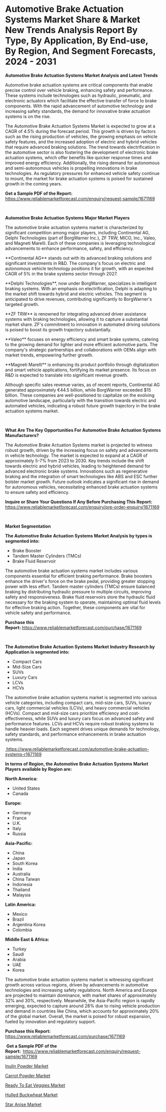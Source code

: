 <p><h1>Automotive Brake Actuation Systems Market Share & Market New Trends Analysis Report By Type, By Application, By End-use, By Region, And Segment Forecasts, 2024 - 2031</h1></p><p><strong>Automotive Brake Actuation Systems Market Analysis and Latest Trends</strong></p>
<p><p>Automotive brake actuation systems are critical components that enable precise control over vehicle braking, enhancing safety and performance. These systems include technologies such as hydraulic, pneumatic, and electronic actuators which facilitate the effective transfer of force to brake components. With the rapid advancement of automotive technology and increasing safety standards, the demand for innovative brake actuation systems is on the rise.</p><p>The Automotive Brake Actuation Systems Market is expected to grow at a CAGR of 4.5% during the forecast period. This growth is driven by factors such as the rising production of vehicles, the growing emphasis on vehicle safety features, and the increased adoption of electric and hybrid vehicles that require advanced braking solutions. The trend towards electrification in the automotive sector is also fostering the development of electronic brake actuation systems, which offer benefits like quicker response times and improved energy efficiency. Additionally, the rising demand for autonomous and semi-autonomous vehicles is propelling innovations in brake technologies. As regulatory pressures for enhanced vehicle safety continue to mount, the market for brake actuation systems is poised for sustained growth in the coming years.</p></p>
<p><strong>Get a Sample PDF of the Report:&nbsp;</strong> <a href="https://www.reliablemarketforecast.com/enquiry/request-sample/1671169?utm_campaign=1725&utm_medium=2&utm_source=Github&utm_content=ia&utm_term=19102024&utm_id=automotive-brake-actuation-systems">https://www.reliablemarketforecast.com/enquiry/request-sample/1671169</a></p>
<p>&nbsp;</p>
<p><strong>Automotive Brake Actuation Systems Major Market Players</strong></p>
<p><p>The automotive brake actuation systems market is characterized by significant competition among major players, including Continental AG, Delphi Technologies (part of BorgWarner Inc.), ZF TRW, MICO, Inc., Valeo, and Magneti Marelli. Each of these companies is leveraging technological advancements to enhance performance, safety, and efficiency.</p><p>**Continental AG** stands out with its advanced braking solutions and significant investments in R&D. The company's focus on electric and autonomous vehicle technology positions it for growth, with an expected CAGR of 5% in the brake systems sector through 2027.</p><p>**Delphi Technologies**, now under BorgWarner, specializes in intelligent braking systems. With an emphasis on electrification, Delphi is adapting to the market shift towards hybrid and electric vehicles. This segment is anticipated to drive revenues, contributing significantly to BorgWarner's targeted growth.</p><p>**ZF TRW** is renowned for integrating advanced driver assistance systems with braking technologies, allowing it to capture a substantial market share. ZF's commitment to innovation in automated driving solutions is poised to boost its growth trajectory substantially.</p><p>**Valeo** focuses on energy efficiency and smart brake systems, catering to the growing demand for lighter and more efficient automotive parts. The company's strategic partnerships and collaborations with OEMs align with market trends, empowering further growth.</p><p>**Magneti Marelli** is enhancing its product portfolio through digitalization and smart vehicle applications, fortifying its market presence. Its focus on R&D is expected to translate into significant revenue growth.</p><p>Although specific sales revenue varies, as of recent reports, Continental AG generated approximately €44.5 billion, while BorgWarner exceeded $15 billion. These companies are well-positioned to capitalize on the evolving automotive landscape, particularly with the transition towards electric and automated vehicles, indicating a robust future growth trajectory in the brake actuation systems market.</p></p>
<p>&nbsp;</p>
<p><strong>What Are The Key Opportunities For Automotive Brake Actuation Systems Manufacturers?</strong></p>
<p><p>The Automotive Brake Actuation Systems market is projected to witness robust growth, driven by the increasing focus on safety and advancements in vehicle technology. The market is expected to expand at a CAGR of approximately 5-7% from 2023 to 2030. Key trends include the shift towards electric and hybrid vehicles, leading to heightened demand for advanced electronic brake systems. Innovations such as regenerative braking and the integration of smart technologies like ABS and ESC further bolster market growth. Future outlook indicates a significant rise in demand for autonomous vehicles, necessitating enhanced brake actuation systems to ensure safety and efficiency.</p></p>
<p><strong>Inquire or Share Your Questions If Any Before Purchasing This Report:</strong> <a href="https://www.reliablemarketforecast.com/enquiry/pre-order-enquiry/1671169?utm_campaign=1725&utm_medium=2&utm_source=Github&utm_content=ia&utm_term=19102024&utm_id=automotive-brake-actuation-systems">https://www.reliablemarketforecast.com/enquiry/pre-order-enquiry/1671169</a></p>
<p>&nbsp;</p>
<p><strong>Market Segmentation</strong></p>
<p><strong>The Automotive Brake Actuation Systems Market Analysis by types is segmented into:</strong></p>
<p><ul><li>Brake Booster</li><li>Tandem Master Cylinders (TMCs)</li><li>Brake Fluid Reservoir</li></ul></p>
<p><p>The automotive brake actuation systems market includes various components essential for efficient braking performance. Brake boosters enhance the driver's force on the brake pedal, providing greater stopping power with less effort. Tandem master cylinders (TMCs) ensure balanced braking by distributing hydraulic pressure to multiple circuits, improving safety and responsiveness. Brake fluid reservoirs store the hydraulic fluid necessary for the braking system to operate, maintaining optimal fluid levels for effective braking action. Together, these components are vital for vehicle safety and performance.</p></p>
<p><strong>Purchase this Report:&nbsp;</strong><a href="https://www.reliablemarketforecast.com/purchase/1671169?utm_campaign=1725&utm_medium=2&utm_source=Github&utm_content=ia&utm_term=19102024&utm_id=automotive-brake-actuation-systems">https://www.reliablemarketforecast.com/purchase/1671169</a></p>
<p>&nbsp;</p>
<p><strong>The Automotive Brake Actuation Systems Market Industry Research by Application is segmented into:</strong></p>
<p><ul><li>Compact Cars</li><li>Mid-Size Cars</li><li>SUVs</li><li>Luxury Cars</li><li>LCVs</li><li>HCVs</li></ul></p>
<p><p>The automotive brake actuation systems market is segmented into various vehicle categories, including compact cars, mid-size cars, SUVs, luxury cars, light commercial vehicles (LCVs), and heavy commercial vehicles (HCVs). Compact and mid-size cars prioritize efficiency and cost-effectiveness, while SUVs and luxury cars focus on advanced safety and performance features. LCVs and HCVs require robust braking systems to handle heavier loads. Each segment drives unique demands for technology, safety standards, and performance enhancements in brake actuation systems.</p></p>
<p><a href="https://www.reliablemarketforecast.com/automotive-brake-actuation-systems-r1671169?utm_campaign=1725&utm_medium=2&utm_source=Github&utm_content=ia&utm_term=19102024&utm_id=automotive-brake-actuation-systems">&nbsp;https://www.reliablemarketforecast.com/automotive-brake-actuation-systems-r1671169</a></p>
<p><strong>In terms of Region, the Automotive Brake Actuation Systems Market Players available by Region are:</strong></p>
<p>
    <p> <strong> North America: </strong>
        <ul>
            <li>United States</li>
            <li>Canada</li>
        </ul>
        </p> 
    <p> <strong> Europe: </strong>
        <ul>
            <li>Germany</li>
            <li>France</li>
            <li>U.K.</li>
            <li>Italy</li>
            <li>Russia</li>
        </ul>
        </p> 
    <p> <strong> Asia-Pacific: </strong>
        <ul>
            <li>China</li>
            <li>Japan</li>
            <li>South Korea</li>
            <li>India</li>
            <li>Australia</li>
            <li>China Taiwan</li>
            <li>Indonesia</li>
            <li>Thailand</li>
            <li>Malaysia</li>
        </ul>
        </p> 
    <p> <strong> Latin America: </strong>
        <ul>
            <li>Mexico</li>
            <li>Brazil</li>
            <li>Argentina Korea</li>
            <li>Colombia</li>
        </ul>
        </p> 
    <p> <strong> Middle East & Africa: </strong>
        <ul>
            <li>Turkey</li>
            <li>Saudi</li>
            <li>Arabia</li>
            <li>UAE</li>
            <li>Korea</li>
        </ul>
    </p>
    </p>
<p><p>The automotive brake actuation systems market is witnessing significant growth across various regions, driven by advancements in automotive technologies and increasing safety regulations. North America and Europe are projected to maintain dominance, with market shares of approximately 32% and 30%, respectively. Meanwhile, the Asia-Pacific region is rapidly emerging, expected to capture around 28% due to rising vehicle production and demand in countries like China, which accounts for approximately 20% of the global market. Overall, the market is poised for robust expansion, fueled by innovation and regulatory support.</p></p>
<p><strong>Purchase this Report: </strong><a href="https://www.reliablemarketforecast.com/purchase/1671169?utm_campaign=1725&utm_medium=2&utm_source=Github&utm_content=ia&utm_term=19102024&utm_id=automotive-brake-actuation-systems">https://www.reliablemarketforecast.com/purchase/1671169</a></p>
<p>&nbsp;<strong>Get a Sample PDF of the Report:&nbsp;&nbsp;</strong><a href="https://www.reliablemarketforecast.com/enquiry/request-sample/1671169?utm_campaign=1725&utm_medium=2&utm_source=Github&utm_content=ia&utm_term=19102024&utm_id=automotive-brake-actuation-systems">https://www.reliablemarketforecast.com/enquiry/request-sample/1671169</a></p>
<p><strong></strong></p>
<p><p><a href="https://www.linkedin.com/pulse/navigating-global-inulin-powder-market-landscape-trends-cq7rc?utm_campaign=1725&utm_medium=2&utm_source=Github&utm_content=ia&utm_term=19102024&utm_id=automotive-brake-actuation-systems">Inulin Powder Market</a></p><p><a href="https://www.linkedin.com/pulse/carrot-powder-market-size-segmentation-trends-growth-analysis-vrxkc?utm_campaign=1725&utm_medium=2&utm_source=Github&utm_content=ia&utm_term=19102024&utm_id=automotive-brake-actuation-systems">Carrot Powder Market</a></p><p><a href="https://www.linkedin.com/pulse/ready-eat-veggies-market-outlook-complete-industry-analysis-8hihc?utm_campaign=1725&utm_medium=2&utm_source=Github&utm_content=ia&utm_term=19102024&utm_id=automotive-brake-actuation-systems">Ready To Eat Veggies Market</a></p><p><a href="https://www.linkedin.com/pulse/hulled-buckwheat-industry-insights-report-analyzing-iq1oc?utm_campaign=1725&utm_medium=2&utm_source=Github&utm_content=ia&utm_term=19102024&utm_id=automotive-brake-actuation-systems">Hulled Buckwheat Market</a></p><p><a href="https://www.linkedin.com/pulse/star-anise-market-industry-landscape-growth-trajectories-hykpc?utm_campaign=1725&utm_medium=2&utm_source=Github&utm_content=ia&utm_term=19102024&utm_id=automotive-brake-actuation-systems">Star Anise Market</a></p></p>